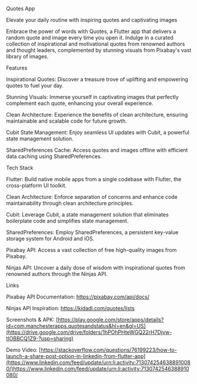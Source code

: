 Quotes App

Elevate your daily routine with inspiring quotes and captivating images

Embrace the power of words with Quotes, a Flutter app that delivers a random quote and image every time you open it. Indulge in a curated collection of inspirational and motivational quotes from renowned authors and thought leaders, complemented by stunning visuals from Pixabay's vast library of images.

Features

Inspirational Quotes: Discover a treasure trove of uplifting and empowering quotes to fuel your day.

Stunning Visuals: Immerse yourself in captivating images that perfectly complement each quote, enhancing your overall experience.

Clean Architecture: Experience the benefits of clean architecture, ensuring maintainable and scalable code for future growth.

Cubit State Management: Enjoy seamless UI updates with Cubit, a powerful state management solution.

SharedPreferences Cache: Access quotes and images offline with efficient data caching using SharedPreferences.

Tech Stack

Flutter: Build native mobile apps from a single codebase with Flutter, the cross-platform UI toolkit.

Clean Architecture: Enforce separation of concerns and enhance code maintainability through clean architecture principles.

Cubit: Leverage Cubit, a state management solution that eliminates boilerplate code and simplifies state management.

SharedPreferences: Employ SharedPreferences, a persistent key-value storage system for Android and iOS.

Pixabay API: Access a vast collection of free high-quality images from Pixabay.

Ninjas API: Uncover a daily dose of wisdom with inspirational quotes from renowned authors through the Ninjas API.

Links

Pixabay API Documentation: https://pixabay.com/api/docs/

Ninjas API Inspiration: https://kidadl.com/quotes/lists

Screenshots & APK: [https://play.google.com/store/apps/details?id=com.manchesterapps.quotesandstatus&hl=en&gl=US](https://drive.google.com/drive/folders/1hPOhPHteWGQ22rH7Djvw-tIOBBCQ1Z9-?usp=sharing)

Demo Video: [https://stackoverflow.com/questions/76199223/how-to-launch-a-share-post-option-in-linkedin-from-flutter-app](https://www.linkedin.com/feed/update/urn:li:activity:7130742546388910080/)https://www.linkedin.com/feed/update/urn:li:activity:7130742546388910080/
